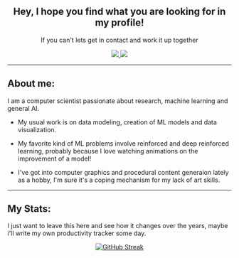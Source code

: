 <div id="header" align="center">

## Hey, I hope you find what you are looking for in my profile!
If you can't lets get in contact and work it up together

<div id="badges">
<a href="http://www.linkedin.com/in/solrak">
<img src="https://img.shields.io/badge/LinkedIn-blue?logo=linkedin&logoColor=white&style=for-the-badge"/>
</a>
<a href="mailto:luiscarlos.quesada@ucr.ac.cr">
<img src="https://img.shields.io/badge/Gmail-D14836?style=for-the-badge&logo=gmail&logoColor=white"/>
</a>
</div>
</div>

---

## About me:
I am a computer scientist passionate about research, machine learning and general AI.

* My usual work is on data modeling, creation of ML models and data visualization.
  
* My favorite kind of ML problems involve reinforced and deep reinforced learning, probably because I love watching animations on the improvement of a model!
 
* I've got into computer graphics and procedural content generaion lately as a hobby, I'm sure it's a coping mechanism for my lack of art skills.


---

## My Stats:
I just want to leave this here and see how it changes over the years, maybe i'll write my own productivity tracker some day.

<div align="center">

[![GitHub Streak](https://github-readme-streak-stats.herokuapp.com?user=Solrak97)](https://git.io/streak-stats)

</div>
